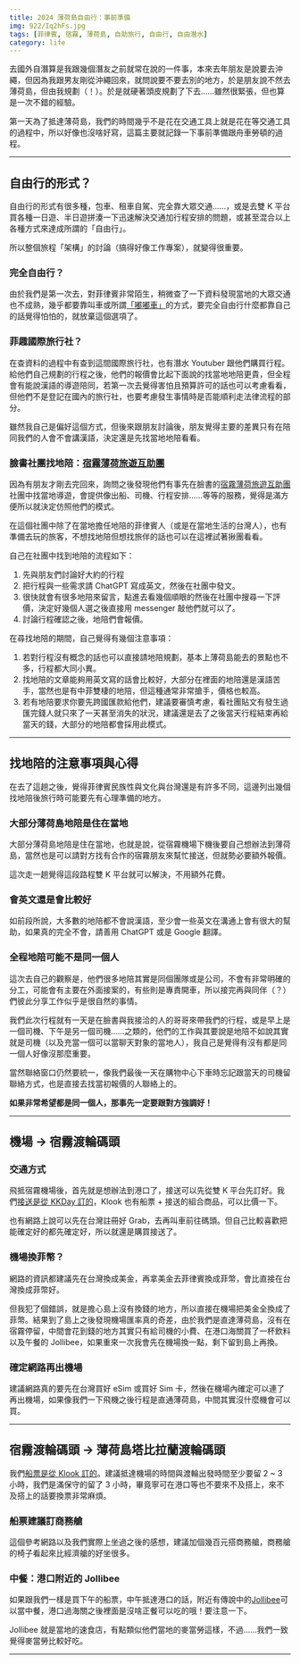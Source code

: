 ```yaml
---
title: 2024 薄荷島自由行：事前準備
img: 922/Iq2hFs.jpg
tags: [菲律賓, 宿霧, 薄荷島, 自助旅行, 自由行, 自由潛水]
category: life
---
```


去國外自潛算是我跟幾個潛友之前就常在說的一件事，本來去年朋友是說要去沖繩，但因為我跟男友剛從沖繩回來，就問說要不要去別的地方，於是朋友說不然去薄荷島，但由我規劃（！）。於是就硬著頭皮規劃了下去……雖然很緊張，但也算是一次不錯的經驗。

第一天為了抵達薄荷島，我們的時間幾乎不是花在交通工具上就是花在等交通工具的過程中，所以好像也沒啥好寫，這篇主要就記錄一下事前準備跟舟車勞頓的過程。

<!--more-->

---

## 自由行的形式？

自由行的形式有很多種，包車、租車自駕、完全靠大眾交通……，或是去雙 K 平台買各種一日遊、半日遊拼湊一下迅速解決交通加行程安排的問題，或甚至混合以上各種方式來達成所謂的「自由行」。

所以整個旅程「架構」的討論（搞得好像工作專案），就變得很重要。

### 完全自由行？

由於我們是第一次去，對菲律賓非常陌生，稍微查了一下資料發現當地的大眾交通也不成熟，幾乎都要靠叫車或所謂[「嘟嘟車」](https://zh.wikipedia.org/zh-tw/%E6%9C%BA%E5%8A%A8%E4%B8%89%E8%BD%AE%E8%BD%A6)的方式，要完全自由行什麼都靠自己的話覺得怕怕的，就放棄這個選項了。

### 菲趣國際旅行社？

在查資料的過程中有查到這間國際旅行社，也有潛水 Youtuber 跟他們購買行程。給他們自己規劃的行程之後，他們的報價會比起下面說的找當地地陪更貴，但全程會有能說漢語的導遊陪同，若第一次去覺得害怕且預算許可的話也可以考慮看看，但他們不是登記在國內的旅行社，也要考慮發生事情時是否能順利走法律流程的部分。

雖然我自己是偏好這個方式，但後來跟朋友討論後，朋友覺得主要的差異只有在陪同我們的人會不會講漢語，決定還是先找當地地陪看看。

### 臉書社團找地陪：[宿霧薄荷旅遊互助團](https://www.facebook.com/groups/209307336240573)

因為有朋友才剛去完回來，詢問之後發現他們有事先在臉書的[宿霧薄荷旅遊互助團](https://www.facebook.com/groups/209307336240573)社團中找當地導遊，會提供像出船、司機、行程安排……等等的服務，覺得是滿方便所以就決定仿照他們的模式。

在這個社團中除了在當地擔任地陪的菲律賓人（或是在當地生活的台灣人），也有準備去玩的旅客，不想找地陪但想找旅伴的話也可以在這裡試著揪團看看。

自己在社團中找到地陪的流程如下：

1. 先與朋友們討論好大約的行程
2. 把行程與一些需求請 ChatGPT 寫成英文，然後在社團中發文。
3. 很快就會有很多地陪來留言，點進去看幾個順眼的然後在社團中搜尋一下評價，決定好幾個人選之後直接用 messenger 敲他們就可以了。
4. 討論行程確認之後，地陪們會報價。

在尋找地陪的期間，自己覺得有幾個注意事項：

1. 若對行程沒有概念的話也可以直接請地陪規劃，基本上薄荷島能去的景點也不多，行程都大同小異。
2. 找地陪的文章能夠用英文寫的話會比較好，大部分在裡面的地陪還是漢語苦手，當然也是有中菲雙棲的地陪，但這種通常非常搶手，價格也較高。
3. 若有地陪要求你要先跨國匯款給他們，建議要審慎考慮，看社團貼文有發生過匯完錢人就只來了一天甚至消失的狀況，建議還是去了之後當天行程結束再給當天的錢，大部分的地陪都會採用此模式。

---

## 找地陪的注意事項與心得

在去了這趟之後，覺得菲律賓民族性與文化與台灣還是有許多不同，這邊列出幾個找地陪後旅行時可能要先有心理準備的地方。

### 大部分薄荷島地陪是住在當地

大部分薄荷島地陪是住在當地，也就是說，從宿霧機場下機後要自己想辦法到薄荷島，當然也是可以請對方找有合作的宿霧朋友來幫忙接送，但就勢必要額外報價。

這次走一趟覺得這段路程雙 K 平台就可以解決，不用額外花費。

### 會英文還是會比較好

如前段所說，大多數的地陪都不會說漢語，至少會一些英文在溝通上會有很大的幫助，如果真的完全不會，請善用 ChatGPT 或是 Google 翻譯。

### 全程地陪可能不是同一個人

這次去自己的觀察是，他們很多地陪其實是同個團隊或是公司，不會有非常明確的分工，可能會有主要在外面接案的，有些則是專責開車，所以接完再與同伴（？）們彼此分享工作似乎是很自然的事情。

我們此次行程就有一天是在臉書與我接洽的人的哥哥來帶我們的行程，或是早上是一個司機、下午是另一個司機……之類的，他們的工作與其要說是地陪不如說其實就是司機（以及充當一個可以當聊天對象的當地人），我自己是覺得有沒有都是同一個人好像沒那麼重要。

當然聯絡窗口仍然要統一，像我們最後一天在購物中心下車時忘記跟當天的司機留聯絡方式，也是直接去找當初報價的人聯絡上的。

**如果非常希望都是同一個人，那事先一定要跟對方強調好！**

---

## 機場 → 宿霧渡輪碼頭

### 交通方式

飛抵宿霧機場後，首先就是想辦法到港口了，接送可以先從雙 K 平台先訂好。我們[接送是從 KKDay 訂的](https://www.kkday.com/zh-tw/product/20202-private-transfer-cebu-ferry-terminal-to-mactan-cebu-international-airport-or-downtown-cebu-philippines)，Klook 也有船票 + 接送的組合商品，可以比價一下。

也有網路上說可以先在台灣註冊好 Grab，去再叫車前往碼頭。但自己比較喜歡把能確定好的都先確定好，所以就還是購買接送了。

### 機場換菲幣？

網路的資訊都建議先在台灣換成美金，再拿美金去菲律賓換成菲幣，會比直接在台灣換成菲幣好。

但我犯了個錯誤，就是擔心島上沒有換錢的地方，所以直接在機場把美金全換成了菲幣。結果到了島上之後發現機場匯率真的奇差，由於我們是直達薄荷島，沒有在宿霧停留，中間會花到錢的地方其實只有給司機的小費、在港口海關買了一杯飲料以及午餐的 Jollibee，如果重來一次我會先在機場換一點，剩下留到島上再換。

### 確定網路再出機場

建議網路真的要先在台灣買好 eSim 或買好 Sim 卡，然後在機場內確定可以連了再出機場，如果像我們一下飛機之後行程是直通薄荷島，中間其實沒什麼機會可以買。

---

## 宿霧渡輪碼頭 → 薄荷島塔比拉蘭渡輪碼頭

我們[船票是從 Klook 訂的](https://www.klook.com/zh-TW/activity/10063-cebu-bohol-oceanjet-ferry-ticket-cebu)。建議抵達機場的時間與渡輪出發時間至少要留 2 ~ 3 小時，我們是滿保守的留了 3 小時，畢竟寧可在港口等也不要來不及搭上，來不及搭上的話要換票非常麻煩。

### 船票建議訂商務艙

這個參考網路以及我們實際上坐過之後的感想，建議加個幾百元搭商務艙，商務艙的椅子看起來比經濟艙的好坐很多。

### 中餐：港口附近的 Jollibee

如果跟我們一樣是買下午的船票，中午抵達港口的話，附近有傳說中的[Jollibee](https://maps.app.goo.gl/SZK9t6cFWkCriSzn6)可以當中餐，港口過海關之後裡面是沒啥正餐可以吃的哦！要注意一下。

Jollibee 就是當地的速食店，有點類似他們當地的麥當勞這樣，不過……我們一致覺得麥當勞比較好吃。

---
